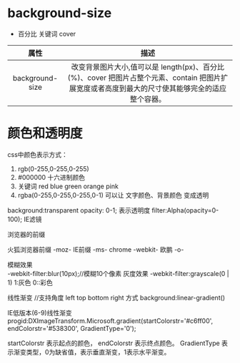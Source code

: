 # background-size  
 - 百分比  关键词   cover

| 属性            | 描述     |
| :-----:         | :------: |
| background-size |改变背景图片大小,值可以是 length(px)、百分比(%)、cover 把图片占整个元素、contain 把图片扩展宽度或者高度到最大的尺寸使其能够完全的适应整个容器。

# 颜色和透明度

css中颜色表示方式：
1. rgb(0-255,0-255,0-255)
2. #000000  十六进制颜色
3. 关键词 red blue green orange pink
4. rgba(0-255,0-255,0-255,0-1)
	可以让 文字颜色、背景颜色 变成透明


background:transparent
opacity: 0-1;  表示透明度
filter:Alpha(opacity=0-100);   IE滤镜


浏览器的前缀

火狐浏览器前缀  -moz-
IE前缀  -ms-
chrome  -webkit-
欧鹏    -o-

模糊效果   
-webkit-filter:blur(10px);//模糊10个像素
灰度效果
-webkit-filter:grayscale(0 | 1)
1:灰色  0::彩色

线性渐变
//支持角度  left top bottom right 方式
background:linear-gradient()

IE低版本(6-9)线性渐变
progid:DXImageTransform.Microsoft.gradient(startColorstr='#c6ff00', endColorstr='#538300',
GradientType='0');

startColorstr 表示起点的颜色，
endColorstr 表示终点颜色。
GradientType 表示渐变类型，0为缺省值，表示垂直渐变，1表示水平渐变。

